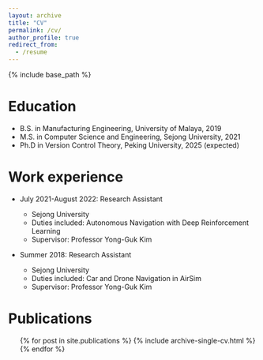 ```yaml
---
layout: archive
title: "CV"
permalink: /cv/
author_profile: true
redirect_from:
  - /resume
---
```


{% include base_path %}

Education
======
* B.S. in Manufacturing Engineering, University of Malaya, 2019
* M.S. in Computer Science and Engineering, Sejong University, 2021
* Ph.D in Version Control Theory, Peking University, 2025 (expected)

Work experience
======
* July 2021-August 2022: Research Assistant
  * Sejong University
  * Duties included: Autonomous Navigation with Deep Reinforcement Learning  
  * Supervisor: Professor Yong-Guk Kim

* Summer 2018: Research Assistant
  * Sejong University
  * Duties included: Car and Drone Navigation in AirSim 
  * Supervisor: Professor Yong-Guk Kim


  


Publications
======
  <ul>{% for post in site.publications %}
    {% include archive-single-cv.html %}
  {% endfor %}</ul>
  
